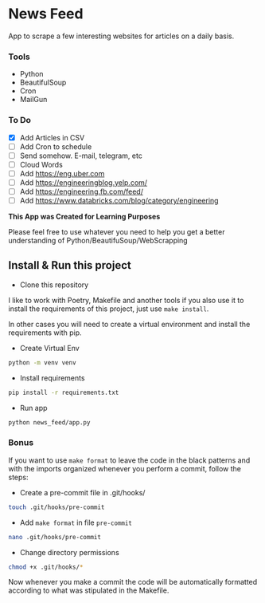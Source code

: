 # News Feed

App to scrape a few interesting websites for articles on a daily basis. 

### Tools
- Python
- BeautifulSoup 
- Cron
- MailGun 

### To Do
- [x] Add Articles in CSV
- [ ] Add Cron to schedule
- [ ] Send somehow. E-mail, telegram, etc
- [ ] Cloud Words
- [ ] Add https://eng.uber.com
- [ ] Add https://engineeringblog.yelp.com/
- [ ] Add https://engineering.fb.com/feed/
- [ ] Add https://www.databricks.com/blog/category/engineering

**This App was Created for Learning Purposes**

Please feel free to use whatever you need to help you get a better understanding of Python/BeautifuSoup/WebScrapping

## Install & Run this project

- Clone this repository

I like to work with Poetry, Makefile and another tools if you also use it to install the requirements of this project, just use `make install`.

In other cases you will need to create a virtual environment and install the requirements with pip.

- Create Virtual Env
```bash
python -m venv venv
```
- Install requirements

```bash
pip install -r requirements.txt
```
- Run app
```bash
python news_feed/app.py
```

### Bonus

If you want to use `make format` to leave the code in the black patterns and with the imports organized whenever you perform a commit, follow the steps:

- Create a pre-commit file in .git/hooks/
```bash
touch .git/hooks/pre-commit
```

- Add `make format` in file `pre-commit`
```bash
nano .git/hooks/pre-commit
```

- Change directory permissions
```bash
chmod +x .git/hooks/*
```

Now whenever you make a commit the code will be automatically formatted according to what was stipulated in the Makefile.
